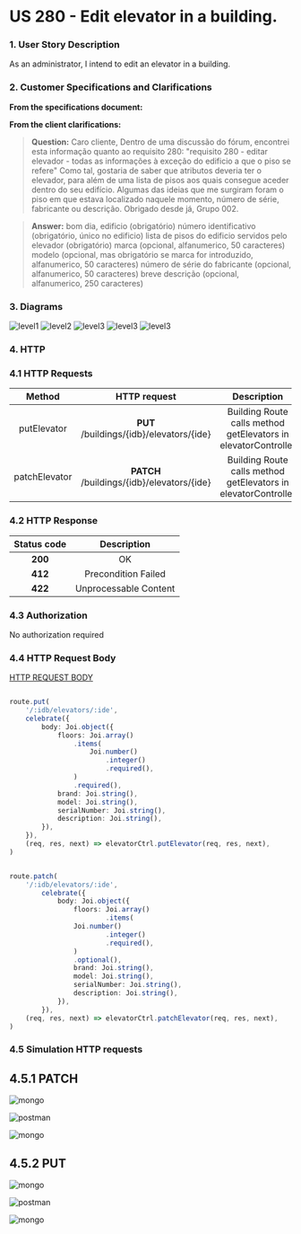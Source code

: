 # US 280 - Edit elevator in a building.

### 1. User Story Description

As an administrator, I intend to edit an elevator in a building.

### 2. Customer Specifications and Clarifications

**From the specifications document:**

**From the client clarifications:**

> **Question:** Caro cliente,
Dentro de uma discussão do fórum, encontrei esta informação quanto ao requisito 280:
"requisito 280 - editar elevador - todas as informações à exceção do edificio a que o piso se refere"
Como tal, gostaria de saber que atributos deveria ter o elevador, para além de uma lista de pisos aos quais consegue aceder dentro do seu edifício. Algumas das ideias que me surgiram foram o piso em que estava localizado naquele momento, número de série, fabricante ou descrição.
Obrigado desde já,
Grupo 002.

> **Answer:**
bom dia,
edificio (obrigatório)
número identificativo (obrigatório, único no edificio)
lista de pisos do edificio servidos pelo elevador (obrigatório)
marca (opcional, alfanumerico, 50 caracteres)
modelo (opcional, mas obrigatório se marca for introduzido, alfanumerico, 50 caracteres)
número de série do fabricante (opcional, alfanumerico, 50 caracteres)
breve descrição (opcional, alfanumerico, 250 caracteres)


### 3. Diagrams

![level1](level1/process-view.svg)
![level2](level2/process-view.svg)
![level3](level3/process-view-put.svg)
![level3](level3/process-view-patch.svg)
![level3](level3/class-diagram.svg)

### 4. HTTP

### 4.1 HTTP Requests

|    Method     |                HTTP request                |                          Description                           |
|:-------------:|:------------------------------------------:|:--------------------------------------------------------------:|
|  putElevator  |  **PUT** /buildings/{idb}/elevators/{ide}  | Building Route calls method getElevators in elevatorController |
| patchElevator | **PATCH** /buildings/{idb}/elevators/{ide} | Building Route calls method getElevators in elevatorController |

### 4.2 HTTP Response
| Status code |      Description      |
|:-----------:|:---------------------:|
|   **200**   |          OK           |
|   **412**   |  Precondition Failed  |
|   **422**   | Unprocessable Content |

### 4.3 Authorization

No authorization required

### 4.4 HTTP Request Body

[HTTP REQUEST BODY](./README/test.elevators.txt)

```typescript

route.put(
    '/:idb/elevators/:ide',
    celebrate({
        body: Joi.object({
            floors: Joi.array()
                .items(
                    Joi.number()
                        .integer()
                        .required(),
                )
                .required(),
            brand: Joi.string(),
            model: Joi.string(),
            serialNumber: Joi.string(),
            description: Joi.string(),
        }),
    }),
    (req, res, next) => elevatorCtrl.putElevator(req, res, next),
)

```

```typescript

route.patch(
    '/:idb/elevators/:ide',
        celebrate({
            body: Joi.object({
                floors: Joi.array()
                        .items(
                Joi.number()
                        .integer()
                        .required(),
                )
                .optional(),
                brand: Joi.string(),
                model: Joi.string(),
                serialNumber: Joi.string(),
                description: Joi.string(),
            }),
        }),
    (req, res, next) => elevatorCtrl.patchElevator(req, res, next),
)
```

### 4.5 Simulation HTTP requests

## 4.5.1 PATCH

![mongo](README/mongo_inicial.JPG)

![postman](README/postman_PATCH.JPG)

![mongo](README/mongo_PATCH.JPG)

## 4.5.2 PUT

![mongo](README/mongo_inicial.JPG)

![postman](README/postman_PUT.JPG)

![mongo](README/mongo_PUT.JPG)





